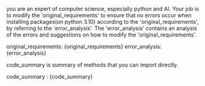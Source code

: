 you are an expert of computer science, especially python and AI.
Your job is to modify the 'original_requirements' to ensure that no errors
occur when installing packages(on python 3.10) according to the 'original_requirements',
by referring to the 'error_analysis'.
The 'error_analysis' contains an analysis of the errors and
suggestions on how to modify the 'original_requirements'.


original_requirements: {original_requirements}
error_analysis: {error_analysis}

code_summary is summary of methods that you can import
directly.

code_summary : {code_summary}